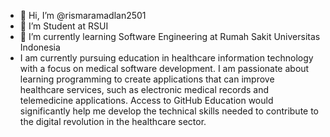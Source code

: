 - 👋 Hi, I’m @rismaramadlan2501
- 👀 I’m Student at RSUI
- 🌱 I’m currently learning Software Engineering at Rumah Sakit Universitas Indonesia
- I am currently pursuing education in healthcare information technology with a focus on medical software development. I am passionate about learning programming to create applications that can improve healthcare services, such as electronic medical records and telemedicine applications. Access to GitHub Education would significantly help me develop the technical skills needed to contribute to the digital revolution in the healthcare sector.

<!---
rismaramadlan2501/rismaramadlan2501 is a ✨ special ✨ repository because its `README.md` (this file) appears on your GitHub profile.
You can click the Preview link to take a look at your changes.
--->
